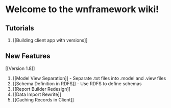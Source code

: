 # Welcome to the wnframework wiki!

## Tutorials

1. [[Building client app with versions]]

## New Features

[[Version 1.8]]

1. [[Model View Separation]] - Separate .txt files into .model and .view files
2. [[Schema Definition in RDFS]] - Use RDFS to define schemas
3. [[Report Builder Redesign]]
4. [[Data Import Rewrite]]
5. [[Caching Records in Client]]